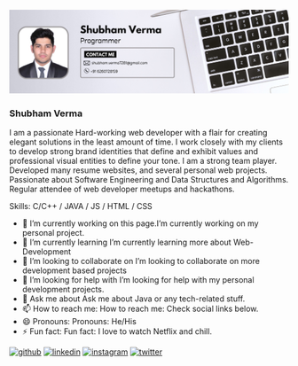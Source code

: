 ![](https://github.com/keys7/keys7/blob/main/white%20modern%20businessman%20programmer%20LinkedIn%20banner.png)

### Shubham Verma
I am a passionate Hard-working web developer with a flair for
creating elegant solutions in the least amount of time. I work
closely with my clients to develop strong brand identities that
define and exhibit values and professional visual entities to
define your tone. I am a strong team player. Developed many
resume websites, and several personal web projects. Passionate
about Software Engineering and Data Structures and
Algorithms. Regular attendee of web developer meetups and
hackathons.

Skills: C/C++ / JAVA / JS / HTML / CSS

- 🔭 I’m currently working on this page.I’m currently working on my personal project.  
- 🌱 I’m currently learning I’m currently learning more about Web-Development   
- 👯 I’m looking to collaborate on I’m looking to collaborate on more development based projects  
- 🤔 I’m looking for help with I’m looking for help with my personal development projects. 
- 💬 Ask me about Ask me about Java or any tech-related stuff.  
- 📫 How to reach me: How to reach me: Check social links below.  
- 😄 Pronouns: Pronouns: He/His  
- ⚡ Fun fact: Fun fact: I love to watch Netflix and chill. 


[<img src='https://cdn.jsdelivr.net/npm/simple-icons@3.0.1/icons/github.svg' alt='github' height='40'>](https://github.com/https://github.com/keys7)  [<img src='https://cdn.jsdelivr.net/npm/simple-icons@3.0.1/icons/linkedin.svg' alt='linkedin' height='40'>](https://www.linkedin.com/in/https://www.linkedin.com/in/shubham-verma-84a5b1229//)  [<img src='https://cdn.jsdelivr.net/npm/simple-icons@3.0.1/icons/instagram.svg' alt='instagram' height='40'>](https://www.instagram.com/https://www.instagram.com/_keys._//)  [<img src='https://cdn.jsdelivr.net/npm/simple-icons@3.0.1/icons/twitter.svg' alt='twitter' height='40'>](https://twitter.com/https://twitter.com/keys__7)  

